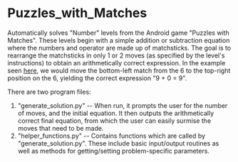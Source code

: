 Puzzles_with_Matches
====================

Automatically solves "Number" levels from the Android game "Puzzles with Matches". These levels begin with a simple addition or subtraction equation where the numbers and operator are made up of matchsticks. The goal is to rearrange the matchsticks in only 1 or 2 moves (as specified by the level's instructions) to obtain an arithmetically correct expression. In the example seen [here](http://cdn8.staztic.com/app/a/2431/2431270/puzzles-with-matches-13-0-s-307x512.jpg), we would move the bottom-left match from the 6 to the top-right position on the 6, yielding the correct expression "9 + 0 = 9".

There are two program files:

1. "generate_solution.py" -- When run, it prompts the user for the number of moves, and the initial equation. It then outputs the arithmetically correct final equation, from which the user can easily surmise the moves that need to be made.
2. "helper_functions.py" -- Contains functions which are called by "generate_solution.py". These include basic input/output routines as well as methods for getting/setting problem-specific parameters.
